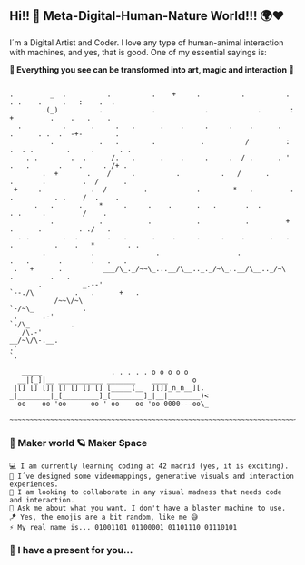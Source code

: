 ## Hi!! 👋 Meta-Digital-Human-Nature World!!! 🌍❤

I´m a Digital Artist and Coder. I love any type of human-animal interaction with machines, and yes, that is good. One of my essential sayings is:

__🌌 Everything you see can be transformed into art, magic and interaction 🌌__

```

.         _  .          .          .    +     .          .          .      . .    .     .   :    .  .
        .(_)          .            .            .            .       :     +         .    .   .    .
  .          .      .     .   .      .    .     .     .    .      .   .      . .  .  -+-        .
          .           .   .        .           .          /         :  .  . .        .     .      . .
    . .        .  .      /.   .      .    .     .     .  / .      . ' .   .       .    .     . /+ .
        .  +       .    /     .          .          .   /      .         .       .         .  /      .
 +     .            .  /         .            .        *   .         .     .          . .    /  .    .
      .   .      .    *     .     .    .      .   .       .  .            . .     .         /    .
          .           .           .           .           .         +  .      .         . ./   .      
  . .        .  .       .   .      .    .     .     .    .      .   . .          .    .   *        . .
        .           .               .                   .               .   .       .       .   .   .
 .   +      .          ___/\_._/~~\_...__/\__.._._/~\_..__/\__.._/~\        .         .   .
       .          _.--'                                              `--./\          .   .      +   .
           /~~\/~\                                                          `-/~\_            .
 .      .-'                                                                        `-/\_          .
  _/\.-'                                                                               __/~\/\-.__.
.'                                                                                                  `.

   _____                 . . . . . o o o o o
  __|[_]|__ ___________ _______    ____      o
 |[] [] []| [] [] [] [] [_____(__  ][]]_n_n__][.
_|________|_[_________]_[________]_|__|________)<
  oo    oo 'oo      oo ' oo    oo 'oo 0000---oo\_
 ~~~~~~~~~~~~~~~~~~~~~~~~~~~~~~~~~~~~~~~~~~~~~~~~~~~~~~~~~~~~~~~~~~~~~~~~~~~~~~~~~~~~~~~~~~~~~~~~~~~

```


### 🔭 Maker world 🪐 Maker Space 

    💻 I am currently learning coding at 42 madrid (yes, it is exciting).
    🔮 I´ve designed some videomappings, generative visuals and interaction experiences.
    🥽 I am looking to collaborate in any visual madness that needs code and interaction.
    🎯 Ask me about what you want, I don't have a blaster machine to use.
    🪁 Yes, the emojis are a bit random, like me 😅
    ⚡ My real name is... 01001101 01100001 01101110 01110101
    
### 🎁 I have a present for you...



<!--
**Brandommoore/Brandommoore** is a ✨ _special_ ✨ repository because its `README.md` (this file) appears on your GitHub profile.

Here are some ideas to get you started:

- 🔭 I’m currently working on ...
- 🌱 I’m currently learning ...
- 👯 I’m looking to collaborate on ...
- 🤔 I’m looking for help with ...
- 💬 Ask me about ...
- 📫 How to reach me: ...
- 😄 Pronouns: ...
- ⚡ Fun fact: ...
-->
